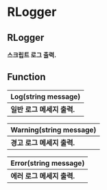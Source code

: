 # RLogger

## **RLogger**

**스크립트 로그 출력.**

## **Function**

| **Log\(string message\)** |
| :--- |
| **일반 로그 메세지 출력.** |

| **Warning\(string message\)** |
| :--- |
| **경고 로그 메세지 출력.** |

| **Error\(string message\)** |
| :--- |
| **에러 로그 메세지 출력.** |

